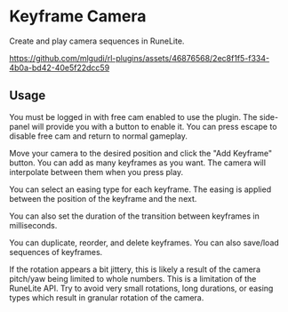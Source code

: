 # Keyframe Camera
Create and play camera sequences in RuneLite.



https://github.com/mlgudi/rl-plugins/assets/46876568/2ec8f1f5-f334-4b0a-bd42-40e5f22dcc59



## Usage

You must be logged in with free cam enabled to use the plugin. The side-panel will provide you with a button to enable it. You can press escape to disable free cam and return to normal gameplay.

Move your camera to the desired position and click the "Add Keyframe" button. You can add as many keyframes as you want. The camera will interpolate between them when you press play.

You can select an easing type for each keyframe. The easing is applied between the position of the keyframe and the next.

You can also set the duration of the transition between keyframes in milliseconds.

You can duplicate, reorder, and delete keyframes. You can also save/load sequences of keyframes.

If the rotation appears a bit jittery, this is likely a result of the camera pitch/yaw being limited to whole numbers. This is a limitation of the RuneLite API. Try to avoid very small rotations, long durations, or easing types which result in granular rotation of the camera.
